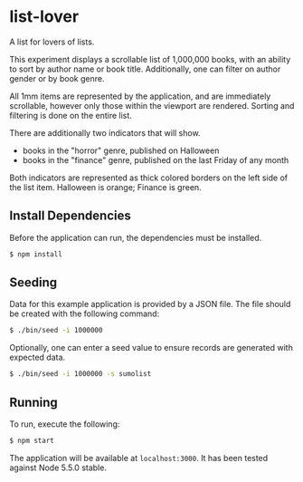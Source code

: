 # list-lover
A list for lovers of lists.

This experiment displays a scrollable list of 1,000,000 books, with an
ability to sort by author name or book title. Additionally, one can filter
on author gender or by book genre.

All 1mm items are represented by the application, and are immediately scrollable,
however only those within the viewport are rendered. Sorting and filtering is done
on the entire list.

There are additionally two indicators that will show.
- books in the "horror" genre, published on Halloween
- books in the "finance" genre, published on the last Friday of any month

Both indicators are represented as thick colored borders on the left side
of the list item. Halloween is orange; Finance is green.

## Install Dependencies
Before the application can run, the dependencies must be installed.

```bash
$ npm install
```

## Seeding
Data for this example application is provided by a JSON file. The file
should be created with the following command:

```bash
$ ./bin/seed -i 1000000
```

Optionally, one can enter a seed value to ensure records are generated
with expected data.

```bash
$ ./bin/seed -i 1000000 -s sumolist
```

## Running
To run, execute the following:

```bash
$ npm start
```

The application will be available at `localhost:3000`. It has been tested against Node 5.5.0 stable.
